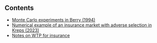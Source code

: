 ## Contents

- [Monte Carlo experiments in Berry (1994)](https://nbviewer.org/github/fajardoramz/notes/blob/main/berry-1994-MC.ipynb)
- [Numerical example of an insurance market with adverse selection in Kreps (2023)](https://nbviewer.org/github/fajardoramz/notes/blob/main/kreps-as-toy-model.ipynb)
- [Notes on WTP for insurance](https://nbviewer.org/github/fajardoramz/notes/blob/main/wtp-insurance.ipynb)
